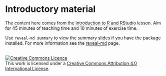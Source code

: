 # Introductory material

The content here comes from the [Introduction to R and RStudio](http://swcarpentry.github.io/r-novice-gapminder/01-rstudio-intro/) lesson.
Aim for 45 minutes of teaching time and 10 minutes of exercise time.

Use `reveal-md summary` to view the summary slides if you have the package installed.
For more information see the [reveal-md](https://github.com/webpro/reveal-md) page.

<br>
<a rel="license" href="http://creativecommons.org/licenses/by/4.0/">
<img alt="Creative Commons Licence" style="border-width:0" src="https://i.creativecommons.org/l/by/4.0/88x31.png" />
</a><br />
This work is licensed under a <a rel="license" href="http://creativecommons.org/licenses/by/4.0/">
Creative Commons Attribution 4.0 International License</a>.
